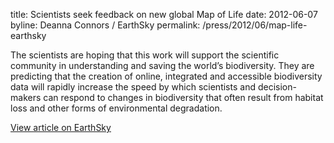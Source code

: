 title: Scientists seek feedback on new global Map of Life
date: 2012-06-07
byline: Deanna Connors / EarthSky
permalink: /press/2012/06/map-life-earthsky


The scientists are hoping that this work will support the scientific community in understanding and saving the world’s biodiversity. They are predicting that the creation of online, integrated and accessible biodiversity data will rapidly increase the speed by which scientists and decision-makers can respond to changes in biodiversity that often result from habitat loss and other forms of environmental degradation.

[View article on EarthSky](http://earthsky.org/earth/scientists-seek-feedback-on-new-global-map-of-life)
